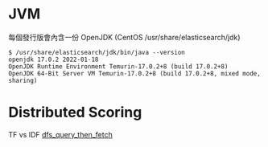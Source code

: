 # JVM

每個發行版會內含一份 OpenJDK (CentOS /usr/share/elasticsearch/jdk)
```
$ /usr/share/elasticsearch/jdk/bin/java --version
openjdk 17.0.2 2022-01-18
OpenJDK Runtime Environment Temurin-17.0.2+8 (build 17.0.2+8)
OpenJDK 64-Bit Server VM Temurin-17.0.2+8 (build 17.0.2+8, mixed mode, sharing)
```

# Distributed Scoring

TF vs IDF
[dfs_query_then_fetch](https://www.elastic.co/blog/understanding-query-then-fetch-vs-dfs-query-then-fetch)
